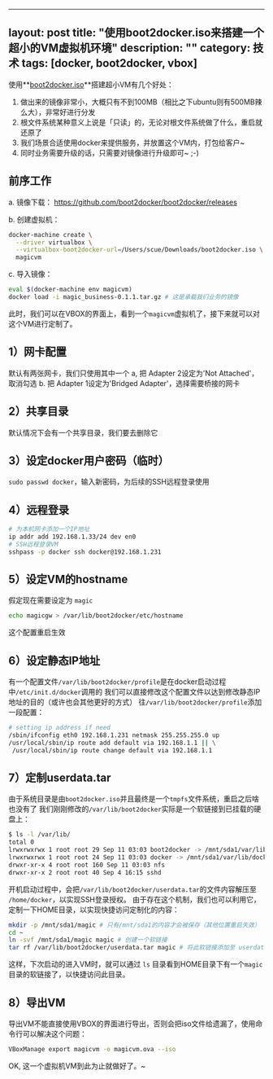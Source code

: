 
---
layout: post
title: "使用boot2docker.iso来搭建一个超小的VM虚拟机环境"
description: ""
category: 技术
tags: [docker, boot2docker, vbox]
---

使用**[boot2docker.iso](https://github.com/boot2docker/boot2docker)**搭建超小VM有几个好处：
1. 做出来的镜像非常小，大概只有不到100MB（相比之下ubuntu则有500MB辣么大），非常好进行分发
2. 根文件系统某种意义上说是「只读」的，无论对根文件系统做了什么，重启就还原了
3. 我们场景合适使用docker来提供服务，并放置这个VM内，打包给客户~
4. 同时业务需要升级的话，只需要对镜像进行升级即可~ ;-) 

<!-- more -->

## 前序工作
a. 镜像下载：
https://github.com/boot2docker/boot2docker/releases

b. 创建虚拟机：
```sh
docker-machine create \
  --driver virtualbox \
  --virtualbox-boot2docker-url=/Users/scue/Downloads/boot2docker.iso \
  magicvm
```

c. 导入镜像：
```sh
eval $(docker-machine env magicvm)
docker load -i magic_business-0.1.1.tar.gz # 这是承载我们业务的镜像
```

此时，我们可以在VBOX的界面上，看到一个`magicvm`虚拟机了，接下来就可以对这个VM进行定制了。


## 1）网卡配置
默认有两张网卡，我们只使用其中一个
a, 把 Adapter 2设定为'Not Attached'，取消勾选
b. 把 Adapter 1设定为'Bridged Adapter'，选择需要桥接的网卡

## 2）共享目录
默认情况下会有一个共享目录，我们要去删除它

## 3）设定docker用户密码（临时）
`sudo passwd docker`，输入新密码，为后续的SSH远程登录使用

## 4）远程登录
```sh
# 为本机网卡添加一个IP地址
ip addr add 192.168.1.33/24 dev en0
# SSH远程登录VM
sshpass -p docker ssh docker@192.168.1.231
```


## 5）设定VM的hostname
假定现在需要设定为 `magic`
```sh
echo magicgw > /var/lib/boot2docker/etc/hostname
```
这个配置重启生效

## 6）设定静态IP地址
有一个配置文件`/var/lib/boot2docker/profile`是在docker启动过程中`/etc/init.d/docker`调用的
我们可以直接修改这个配置文件以达到修改静态IP地址的目的（或许也会其他更好的方式）
往`/var/lib/boot2docker/profile`添加一段配置：
```sh
# setting ip address if need
/sbin/ifconfig eth0 192.168.1.231 netmask 255.255.255.0 up
/usr/local/sbin/ip route add default via 192.168.1.1 || \
 /usr/local/sbin/ip route change default via 192.168.1.1
```

## 7）定制userdata.tar
由于系统目录是由`boot2docker.iso`并且最终是一个`tmpfs`文件系统，重启之后啥也没有了
我们刚刚修改的`/var/lib/boot2docker`实际是一个软链接到已挂载的硬盘上：
```sh
$ ls -l /var/lib/
total 0
lrwxrwxrwx 1 root root 29 Sep 11 03:03 boot2docker -> /mnt/sda1/var/lib/boot2docker
lrwxrwxrwx 1 root root 24 Sep 11 03:03 docker -> /mnt/sda1/var/lib/docker
drwxr-xr-x 4 root root 160 Sep 11 03:03 nfs
drwxr-xr-x 2 root root 40 Sep 4 16:15 sshd
```
开机启动过程中，会把`/var/lib/boot2docker/userdata.tar`的文件内容解压至 `/home/docker`，以实现SSH登录授权。
由于存在这个机制，我们也可以利用它，定制一下HOME目录，以实现快捷访问定制化的内容：
```sh
mkdir -p /mnt/sda1/magic # 只有/mnt/sda1的内容才会被保存（其他位置重启失效）
cd ~
ln -svf /mnt/sda1/magic magic # 创建一个软链接
tar rf /var/lib/boot2docker/userdata.tar magic # 将此软链接添加至 userdata.tar 文件
```
这样，下次启动的进入VM时，就可以通过 `ls` 目录看到HOME目录下有一个`magic` 目录的软链接了，以快捷访问此目录。


## 8）导出VM
导出VM不能直接使用VBOX的界面进行导出，否则会把iso文件给遗漏了，使用命令行可以解决这个问题：

```sh
VBoxManage export magicvm -o magicvm.ova --iso
```

OK, 这一个虚拟机VM到此为止就做好了。~